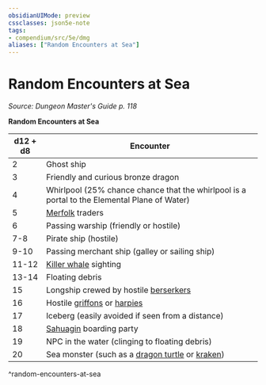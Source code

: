 ```yaml
---
obsidianUIMode: preview
cssclasses: json5e-note
tags:
- compendium/src/5e/dmg
aliases: ["Random Encounters at Sea"]
---
```

# Random Encounters at Sea
*Source: Dungeon Master's Guide p. 118* 

**Random Encounters at Sea**

| d12 + d8 | Encounter |
|----------|-----------|
| 2 | Ghost ship |
| 3 | Friendly and curious bronze dragon |
| 4 | Whirlpool (25% chance chance that the whirlpool is a portal to the Elemental Plane of Water) |
| 5 | [Merfolk](merfolk.md) traders |
| 6 | Passing warship (friendly or hostile) |
| 7-8 | Pirate ship (hostile) |
| 9-10 | Passing merchant ship (galley or sailing ship) |
| 11-12 | [Killer whale](killer-whale.md) sighting |
| 13-14 | Floating debris |
| 15 | Longship crewed by hostile [berserkers](berserker.md) |
| 16 | Hostile [griffons](griffon.md) or [harpies](harpy.md) |
| 17 | Iceberg (easily avoided if seen from a distance) |
| 18 | [Sahuagin](sahuagin.md) boarding party |
| 19 | NPC in the water (clinging to floating debris) |
| 20 | Sea monster (such as a [dragon turtle](dragon-turtle.md) or [kraken](git/3-Mechanics/CLI/bestiary/monstrosity/kraken.md)) |
^random-encounters-at-sea